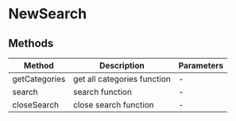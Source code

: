# NewSearch

## Methods

<!-- @vuese:NewSearch:methods:start -->
|Method|Description|Parameters|
|---|---|---|
|getCategories|get all categories function|-|
|search|search function|-|
|closeSearch|close search function|-|

<!-- @vuese:NewSearch:methods:end -->



